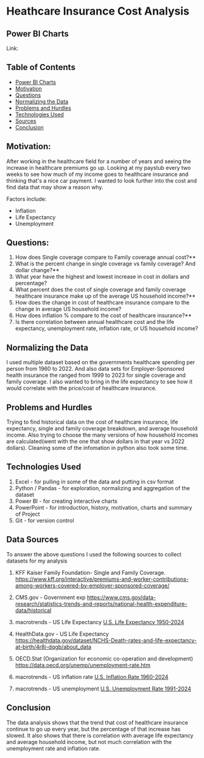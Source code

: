 # Heathcare Insurance Cost Analysis

## Power BI Charts
Link: 


## Table of Contents
* [Power BI Charts](#Power-BI-Charts)
* [Motivation](#motivation)
* [Questions](#questions)
* [Normalizing the Data](#normaling-the-data)
* [Problems and Hurdles](#problems-and-hurdles)
* [Technologies Used](#technologies-used)
* [Sources](#sources)
* [Conclusion](#conclusion)

## Motivation:
After working in the healthcare field for a number of years and seeing the increase in healthcare premiums go up. Looking at my paystub every two weeks to see how much of my income goes to healthcare insurance and thinking that's a nice car payment. I wanted to look further into the cost and find data that may show a reason why.

Factors include:
- Inflation
- Life Expectancy
- Unemployment


## Questions:
1) How does Single coverage compare to Family coverage annual cost?**
2) What is the percent change in single coverage vs family coverage? And dollar change?**
3) What year have the highest and lowest increase in cost in dollars and percentage?
4) What percent does the cost of single coverage and family coverage healthcare insurance make up of the average US household income?**
5) How does the change in cost of healthcare insurance compare to the change in average US household income? 
6) How does inflation % compare to the cost of healthcare insurance?**
7) Is there correlation between annual healthcare cost and the life expectancy, unemployment rate, inflation rate, or US household income?


## Normalizing the Data
I used multiple dataset based on the governments healthcare spending per person from 1960 to 2022. And also data sets for Employer-Sponsored health insurance the ranged from 1999 to 2023 for single coverage and family coverage. 
I also wanted to bring in the life expectancy to see how it would correlate with the price/cost of healthcare insurance.


## Problems and Hurdles
Trying to find historical data on the cost of healthcare insurance, life expectancy, single and family coverage breakdown, and average household income. 
Also trying to choose the many versions of how household incomes are calculated(went with the one that show dollars in that year vs 2022 dollars). Cleaning some of the infomation in python also took some time.

## Technologies Used
1) Excel - for pulling in some of the data and putting in csv format
2) Python / Pandas - for exploration, normalizing and aggregation of the dataset
3) Power BI - for creating interactive charts
4) PowerPoint - for introduction, history, motivation, charts and summary of Project
5) Git - for version control


## Data Sources
To answer the above questions I used the following sources to collect datasets for my analysis

1) KFF Kaiser Family Foundation- Single and Family Coverage.
https://www.kff.org/interactive/premiums-and-worker-contributions-among-workers-covered-by-employer-sponsored-coverage/

2) CMS.gov - Government exp
https://www.cms.gov/data-research/statistics-trends-and-reports/national-health-expenditure-data/historical

3) macrotrends - US Life Expectancy 
<a href='https://www.macrotrends.net/global-metrics/countries/USA/united-states/life-expectancy'>U.S. Life Expectancy 1950-2024</a>

4) HealthData.gov - US Life Expectancy
https://healthdata.gov/dataset/NCHS-Death-rates-and-life-expectancy-at-birth/4r8i-dqgb/about_data

5) OECD.Stat (Organization for economic co-operation and development)
https://data.oecd.org/unemp/unemployment-rate.htm

6) macrotrends - US inflation rate
<a href='https://www.macrotrends.net/global-metrics/countries/USA/united-states/inflation-rate-cpi'>U.S. Inflation Rate 1960-2024</a>

7) macrotrends - US unemployment
<a href='https://www.macrotrends.net/global-metrics/countries/USA/united-states/unemployment-rate'>U.S. Unemployment Rate 1991-2024</a>

## Conclusion
The data analysis shows that the trend that cost of healthcare insurance continue to go up every year, but the percentage of that increase has slowed. It also shows that there is correlation with average life expectancy and average household income, but not much correlation with the unemployment rate and inflation rate. 